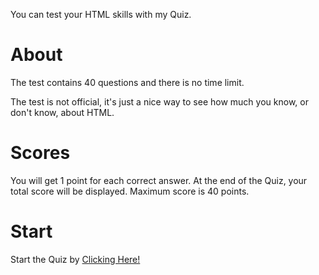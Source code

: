 You can test your HTML skills with my Quiz.
<h1>About</h1>
The test contains 40 questions and there is no time limit. 
<p></p>
The test is not official, it's just a nice way to see how much you know, or don't know, about HTML.
<h1>Scores</h1>
You will get 1 point for each correct answer. At the end of the Quiz, your total score will be displayed. Maximum score is 40 points.
<h1>Start</h1>
Start the Quiz by
<a href="https://quizzes.htmlg0d.repl.co/339493743/248978254/">Clicking Here!</a>
